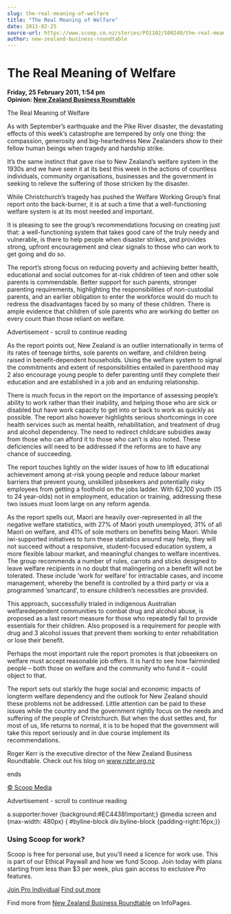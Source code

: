 ```yaml
---
slug: the-real-meaning-of-welfare
title: "The Real Meaning of Welfare"
date: 2011-02-25
source-url: https://www.scoop.co.nz/stories/PO1102/S00240/the-real-meaning-of-welfare.htm
author: new-zealand-business-roundtable
---
```

The Real Meaning of Welfare
===========================

**Friday, 25 February 2011, 1:54 pm**  
**Opinion: [New Zealand Business Roundtable](https://info.scoop.co.nz/New_Zealand_Business_Roundtable)**

The Real Meaning of Welfare

As with September’s earthquake and the Pike River disaster, the devastating effects of this week’s catastrophe are tempered by only one thing: the compassion, generosity and big-heartedness New Zealanders show to their fellow human beings when tragedy and hardship strike.

It’s the same instinct that gave rise to New Zealand’s welfare system in the 1930s and we have seen it at its best this week in the actions of countless individuals, community organisations, businesses and the government in seeking to relieve the suffering of those stricken by the disaster.

While Christchurch’s tragedy has pushed the Welfare Working Group’s final report onto the back-burner, it is at such a time that a well-functioning welfare system is at its most needed and important.

It is pleasing to see the group’s recommendations focusing on creating just that: a well-functioning system that takes good care of the truly needy and vulnerable, is there to help people when disaster strikes, and provides strong, upfront encouragement and clear signals to those who can work to get going and do so.

The report’s strong focus on reducing poverty and achieving better health, educational and social outcomes for at-risk children of teen and other sole parents is commendable. Better support for such parents, stronger parenting requirements, highlighting the responsibilities of non-custodial parents, and an earlier obligation to enter the workforce would do much to redress the disadvantages faced by so many of these children. There is ample evidence that children of sole parents who are working do better on every count than those reliant on welfare.

Advertisement - scroll to continue reading





As the report points out, New Zealand is an outlier internationally in terms of its rates of teenage births, sole parents on welfare, and children being raised in benefit-dependent households. Using the welfare system to signal the commitments and extent of responsibilities entailed in parenthood may 2 also encourage young people to defer parenting until they complete their education and are established in a job and an enduring relationship.

There is much focus in the report on the importance of assessing people’s ability to work rather than their inability, and helping those who are sick or disabled but have work capacity to get into or back to work as quickly as possible. The report also however highlights serious shortcomings in core health services such as mental health, rehabilitation, and treatment of drug and alcohol dependency. The need to redirect childcare subsidies away from those who can afford it to those who can’t is also noted. These deficiencies will need to be addressed if the reforms are to have any chance of succeeding.

The report touches lightly on the wider issues of how to lift educational achievement among at-risk young people and reduce labour market barriers that prevent young, unskilled jobseekers and potentially risky employees from getting a foothold on the jobs ladder. With 62,100 youth (15 to 24 year-olds) not in employment, education or training, addressing these two issues must loom large on any reform agenda.

As the report spells out, Maori are heavily over-represented in all the negative welfare statistics, with 27% of Maori youth unemployed, 31% of all Maori on welfare, and 41% of sole mothers on benefits being Maori. While iwi-supported initiatives to turn these statistics around may help, they will not succeed without a responsive, student-focused education system, a more flexible labour market, and meaningful changes to welfare incentives. The group recommends a number of rules, carrots and sticks designed to leave welfare recipients in no doubt that malingering on a benefit will not be tolerated. These include ‘work for welfare’ for intractable cases, and income management, whereby the benefit is controlled by a third party or via a programmed ‘smartcard’, to ensure children’s necessities are provided.

This approach, successfully trialed in indigenous Australian welfaredependent communities to combat drug and alcohol abuse, is proposed as a last resort measure for those who repeatedly fail to provide essentials for their children. Also proposed is a requirement for people with drug and 3 alcohol issues that prevent them working to enter rehabilitation or lose their benefit.

Perhaps the most important rule the report promotes is that jobseekers on welfare must accept reasonable job offers. It is hard to see how fairminded people – both those on welfare and the community who fund it – could object to that.

The report sets out starkly the huge social and economic impacts of longterm welfare dependency and the outlook for New Zealand should these problems not be addressed. Little attention can be paid to these issues while the country and the government rightly focus on the needs and suffering of the people of Christchurch. But when the dust settles and, for most of us, life returns to normal, it is to be hoped that the government will take this report seriously and in due course implement its recommendations.

Roger Kerr is the executive director of the New Zealand Business Roundtable. Check out his blog on www.nzbr.org.nz

ends

[© Scoop Media](http://www.scoop.co.nz/about/terms.html)  

Advertisement - scroll to continue reading



a.supporter:hover {background:#EC4438!important;} @media screen and (max-width: 480px) { #byline-block div.byline-block {padding-right:16px;}}

### Using Scoop for work?

Scoop is free for personal use, but you’ll need a licence for work use. This is part of our Ethical Paywall and how we fund Scoop. Join today with plans starting from less than $3 per week, plus gain access to exclusive _Pro_ features.  
  
[Join Pro Individual](https://pro.scoop.co.nz/Individual/?from=ProIn24) [Find out more](https://pro.scoop.co.nz/using-scoop-for-work/?from=ProIn24)

Find more from [New Zealand Business Roundtable](https://info.scoop.co.nz/New_Zealand_Business_Roundtable) on InfoPages.